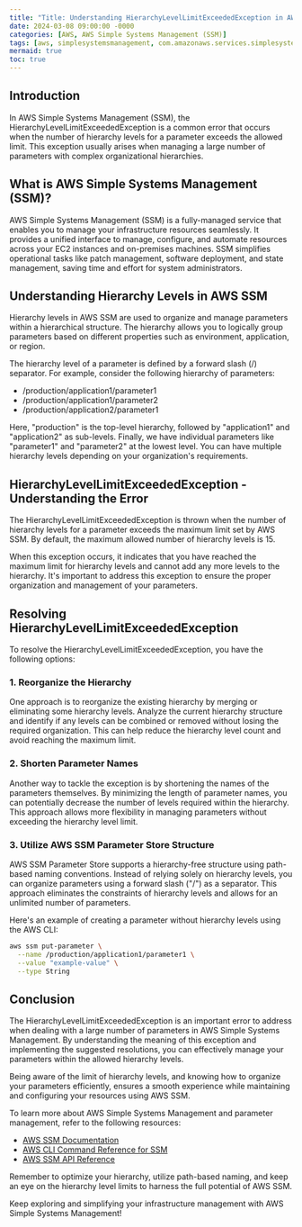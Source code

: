 ```yaml
---
title: "Title: Understanding HierarchyLevelLimitExceededException in AWS Simple Systems Management (SSM)"
date: 2024-03-08 09:00:00 -0000
categories: [AWS, AWS Simple Systems Management (SSM)]
tags: [aws, simplesystemsmanagement, com.amazonaws.services.simplesystemsmanagement.model]
mermaid: true
toc: true
---
```



## Introduction

In AWS Simple Systems Management (SSM), the HierarchyLevelLimitExceededException is a common error that occurs when the number of hierarchy levels for a parameter exceeds the allowed limit. This exception usually arises when managing a large number of parameters with complex organizational hierarchies.

## What is AWS Simple Systems Management (SSM)?

AWS Simple Systems Management (SSM) is a fully-managed service that enables you to manage your infrastructure resources seamlessly. It provides a unified interface to manage, configure, and automate resources across your EC2 instances and on-premises machines. SSM simplifies operational tasks like patch management, software deployment, and state management, saving time and effort for system administrators.

## Understanding Hierarchy Levels in AWS SSM

Hierarchy levels in AWS SSM are used to organize and manage parameters within a hierarchical structure. The hierarchy allows you to logically group parameters based on different properties such as environment, application, or region.

The hierarchy level of a parameter is defined by a forward slash (/) separator. For example, consider the following hierarchy of parameters:

- /production/application1/parameter1
- /production/application1/parameter2
- /production/application2/parameter1

Here, "production" is the top-level hierarchy, followed by "application1" and "application2" as sub-levels. Finally, we have individual parameters like "parameter1" and "parameter2" at the lowest level. You can have multiple hierarchy levels depending on your organization's requirements.

## HierarchyLevelLimitExceededException - Understanding the Error

The HierarchyLevelLimitExceededException is thrown when the number of hierarchy levels for a parameter exceeds the maximum limit set by AWS SSM. By default, the maximum allowed number of hierarchy levels is 15.

When this exception occurs, it indicates that you have reached the maximum limit for hierarchy levels and cannot add any more levels to the hierarchy. It's important to address this exception to ensure the proper organization and management of your parameters.

## Resolving HierarchyLevelLimitExceededException

To resolve the HierarchyLevelLimitExceededException, you have the following options:

### 1. Reorganize the Hierarchy

One approach is to reorganize the existing hierarchy by merging or eliminating some hierarchy levels. Analyze the current hierarchy structure and identify if any levels can be combined or removed without losing the required organization. This can help reduce the hierarchy level count and avoid reaching the maximum limit.

### 2. Shorten Parameter Names

Another way to tackle the exception is by shortening the names of the parameters themselves. By minimizing the length of parameter names, you can potentially decrease the number of levels required within the hierarchy. This approach allows more flexibility in managing parameters without exceeding the hierarchy level limit.

### 3. Utilize AWS SSM Parameter Store Structure

AWS SSM Parameter Store supports a hierarchy-free structure using path-based naming conventions. Instead of relying solely on hierarchy levels, you can organize parameters using a forward slash ("/") as a separator. This approach eliminates the constraints of hierarchy levels and allows for an unlimited number of parameters.

Here's an example of creating a parameter without hierarchy levels using the AWS CLI:

```bash
aws ssm put-parameter \
  --name /production/application1/parameter1 \
  --value "example-value" \
  --type String
```

## Conclusion

The HierarchyLevelLimitExceededException is an important error to address when dealing with a large number of parameters in AWS Simple Systems Management. By understanding the meaning of this exception and implementing the suggested resolutions, you can effectively manage your parameters within the allowed hierarchy levels.

Being aware of the limit of hierarchy levels, and knowing how to organize your parameters efficiently, ensures a smooth experience while maintaining and configuring your resources using AWS SSM.

To learn more about AWS Simple Systems Management and parameter management, refer to the following resources:

- [AWS SSM Documentation](https://docs.aws.amazon.com/systems-manager/index.html)
- [AWS CLI Command Reference for SSM](https://docs.aws.amazon.com/cli/latest/reference/ssm/index.html)
- [AWS SSM API Reference](https://docs.aws.amazon.com/ssm/latest/APIReference/Welcome.html)

Remember to optimize your hierarchy, utilize path-based naming, and keep an eye on the hierarchy level limits to harness the full potential of AWS SSM.

Keep exploring and simplifying your infrastructure management with AWS Simple Systems Management!